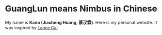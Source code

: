 # GuangLun means Nimbus in Chinese

My name is **Kano (Jiacheng Huang, 蔡汉霖)**. Here is my personal website. It was inspired by [Lance Cai](https://github.com/GuangLun2000/GuangLun2000.github.io)


